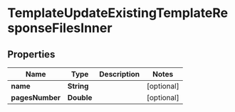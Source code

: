 

# TemplateUpdateExistingTemplateResponseFilesInner


## Properties

| Name | Type | Description | Notes |
|------------ | ------------- | ------------- | -------------|
|**name** | **String** |  |  [optional] |
|**pagesNumber** | **Double** |  |  [optional] |




